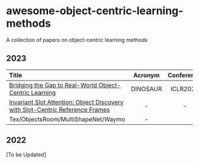 # awesome-object-centric-learning-methods
A collection of papers on object-centric learning methods 

## 2023

| Title | Acronym | Conference | Dataset| Code |
| :---------| :------------------------------:| :----------------------: | :-------------------------------------------------------------------------:| :--------------------: |
| [Bridging the Gap to Real-World Object-Centric Learning](https://arxiv.org/abs/2209.14860) | DINOSAUR | ICLR2023 | COCO/PascalVOC/MOVi | - |
| [Invariant Slot Attention: Object Discovery with Slot-Centric Reference Frames](https://arxiv.org/pdf/2302.04973.pdf) | - | - | Tetrominoes/CLEVR-
Tex/ObjectsRoom/MultiShapeNet/Waymo | - |

## 2022
[To be Updated]
